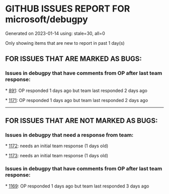 
# GITHUB ISSUES REPORT FOR microsoft/debugpy


Generated on 2023-01-14 using: stale=30, all=0


Only showing items that are new to report in past 1 day(s)


## FOR ISSUES THAT ARE MARKED AS BUGS:


### Issues in debugpy that have comments from OP after last team response:


\* [891](https://github.com/microsoft/debugpy/issues/891 "Error: Server[1] disconnected unexpectedly when typing anything in the Python debug console while debugging"): OP responded 1 days ago but team last responded 2 days ago

\* [1171](https://github.com/microsoft/debugpy/issues/1171 "Debugger Not Stopping or Stopping in Random Places"): OP responded 1 days ago but team last responded 2 days ago

---

## FOR ISSUES THAT ARE NOT MARKED AS BUGS:


### Issues in debugpy that need a response from team:


\* [1172](https://github.com/microsoft/debugpy/issues/1172 "atexit not respected in subprocess.Popen"): needs an initial team response (1 days old)

\* [1173](https://github.com/microsoft/debugpy/issues/1173 "Make exclude from debugging work for tests"): needs an initial team response (1 days old)

### Issues in debugpy that have comments from OP after last team response:


\* [1169](https://github.com/microsoft/debugpy/issues/1169 "Missing examples of configurations"): OP responded 1 days ago but team last responded 3 days ago
